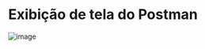 # Exibição de tela do Postman

![image](https://user-images.githubusercontent.com/95503135/191400258-be640639-b7d2-4c81-a0fe-d7e0d432e619.png)

